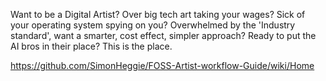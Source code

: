 Want to be a Digital Artist? Over big tech art taking your wages? Sick of your operating system spying on you? Overwhelmed by the 'Industry standard', want a smarter, cost effect, simpler approach? Ready to put the AI bros in their place? This is the place.

https://github.com/SimonHeggie/FOSS-Artist-workflow-Guide/wiki/Home
